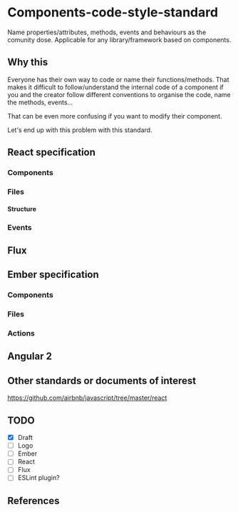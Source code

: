 # Components-code-style-standard
Name properties/attributes, methods, events and behaviours as the comunity dose.
Applicable for any library/framework based on components.

## Why this
Everyone has their own way to code or name their functions/methods. That makes it difficult to follow/understand the internal code of a component if you and the creator follow different conventions to organise the code, name the methods, events... 

That can be even more confusing if you want to modify their component.

Let's end up with this problem with this standard.

## React specification

### Components

### Files

#### Structure

### Events

## Flux

## Ember specification

### Components

### Files

### Actions

## Angular 2


## Other standards or documents of interest
https://github.com/airbnb/javascript/tree/master/react

## TODO
- [x] Draft
- [ ] Logo
- [ ] Ember
- [ ] React
- [ ] Flux
- [ ] ESLint plugin?

## References
